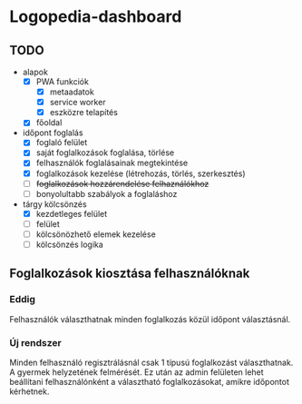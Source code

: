 # Logopedia-dashboard

## TODO

- alapok
  - [x] PWA funkciók
    - [x] metaadatok
    - [x] service worker
    - [x] eszközre telapítés
  - [x] főoldal
- időpont foglalás
  - [x] foglaló felület
  - [x] saját foglalkozások foglalása, törlése
  - [x] felhasználók foglalásainak megtekintése
  - [x] foglalkozások kezelése (létrehozás, törlés, szerkesztés)
  - [ ] ~~foglalkozások hozzárendelése felhaználókhoz~~
  - [ ] bonyolultabb szabályok a foglaláshoz
- tárgy kölcsönzés
  - [x] kezdetleges felület
  - [ ] felület
  - [ ] kölcsönözhető elemek kezelése
  - [ ] kölcsönzés logika

## Foglalkozások kiosztása felhasználóknak

### Eddig

Felhasználók választhatnak minden foglalkozás közül időpont választásnál.

### Új rendszer

Minden felhasználó regisztrálásnál csak 1 típusú foglalkozást választhatnak. A gyermek helyzetének felmérését. Ez után az admin felületen lehet beállítani felhasználónként a választható foglalkozásokat, amikre időpontot kérhetnek.
